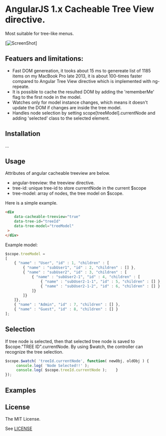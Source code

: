 AngularJS 1.x Cacheable Tree View directive. 
================

Most suitable for tree-like menus.

[![ScreenShot](https://github.com/nakolkin/angular-cacheable-treeview/raw/master/img/preview.png)]

## Featuers and limitations:
   - Fast DOM genereation, it tooks about 15 ms to genereate list of 1185 items on my MacBook Pro late 2013,
     it is about 100-times faster compared to Angular Tree View directive which is implemented with ng-repeate.
   - It is possible to cache the resulted DOM by adding the 'rememberMe' flag to the first node in the model.
   - Watches only for model instance changes, which means it doesn't update the DOM if changes are inside the tree model.
   - Handles node selection by setting scope[treeModel].currentNode and adding 'selected' class to the selected element.

## Installation

...

## Usage

Attributes of angular cacheable treeview are below.

- angular-treeview: the treeview directive.
- tree-id: unique tree-id to store currentNode in the current $scope
- tree-model: array of nodes, the tree model on $scope.

Here is a simple example.


```html
<div
    data-cacheable-treeview="true"
	data-tree-id="treeId"
	data-tree-model="treeModel"
 >
</div>
```

Example model:

```javascript
$scope.treeModel = 
[
	{ "name" : "User", "id" : 1, "children" : [
		{ "name" : "subUser1", "id" : 2, "children" : [] },
		{ "name" : "subUser2", "id" : 3, "children" : [
			{ "name" : "subUser2-1", "id" : 4, "children" : [
				{ "name" : "subUser2-1-1", "id" : 5, "children" : [] },
				{ "name" : "subUser2-1-2", "id" : 6, "children" : [] }
			]}
		]}
	]},
	{ "name" : "Admin", "id" : 7, "children" : [] },
	{ "name" : "Guest", "id" : 8, "children" : [] }
];	 
```

## Selection

If tree node is selected, then that selected tree node is saved to $scope."TREE ID".currentNode. By using $watch, the controller can recognize the tree selection.


```javascript
$scope.$watch( 'treeId.currentNode', function( newObj, oldObj ) {
     console.log( 'Node Selected!!' );
     console.log( $scope.treeId.currentNode );    }
});
```

## Examples


## License

The MIT License.

See [LICENSE](https://github.com/eu81273/angular.treeview/blob/master/LICENSE)
